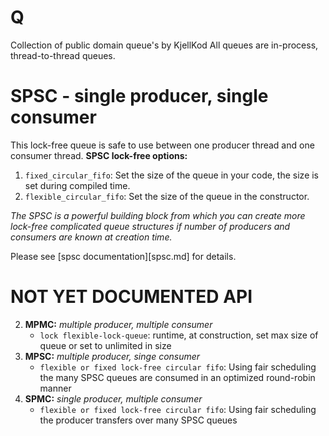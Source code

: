 # Q
Collection of public domain queue's by KjellKod
All queues are in-process, thread-to-thread queues. 

# SPSC - **single producer, single consumer**

This lock-free queue is safe to use between one producer thread and one consumer thread. 
**SPSC lock-free options:**
1. `fixed_circular_fifo`: Set the size of the queue in your code, the size is set during compiled time.
1. `flexible_circular_fifo`: Set the size of the queue in the constructor.

_The SPSC is a powerful building block from which you can create more lock-free complicated queue structures if number of producers and consumers are known at creation time._ 

Please see [spsc documentation][spsc.md] for details. 



# NOT YET DOCUMENTED API

2. **MPMC:** *multiple producer, multiple consumer*
    - `lock flexible-lock-queue`: runtime, at construction, set max size of queue or set to unlimited in size
3. **MPSC:** *multiple producer, singe consumer*
    - `flexible or fixed lock-free circular fifo`: Using fair scheduling the many SPSC queues are consumed in an optimized round-robin manner
4. **SPMC:** *single producer, multiple consumer*
    - `flexible or fixed lock-free circular fifo`: Using fair scheduling the producer transfers over many SPSC queues







